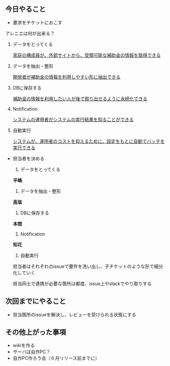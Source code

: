 ## 今日やること
- 要求をチケットにおこす

 アレニエは何が出来る？
 1. データをとってくる

    [家庭の構成員が、外部サイトから、受領可能な補助金の情報を取得できる](https://github.com/javamas/araignee/issues/4)
 1. データを抽出・整形

    [開発者が補助金の情報を利用しやすい形に抽出できる](https://github.com/javamas/araignee/issues/5)
 1. DBに保存する

    [補助金の情報を利用したい人が後で取り出せるように永続化できる](https://github.com/javamas/araignee/issues/6)
 1. Notification

    [システムの運用者がシステムの実行結果を知ることができる](https://github.com/javamas/araignee/issues/7)
 1. 自動実行

    [システムが、運用者のコストを抑えるために、設定をもとに自動でバッチを実行できる](https://github.com/javamas/araignee/issues/8)

- 担当者を決める

  1. データをとってくる

    **平嶋**

  1. データを抽出・整形

    **高塩**
  1. DBに保存する

    **本間**

  1. Notification

    **知花**

  1. 自動実行

  担当者はそれぞれのissueで要件を洗い出し、子チケットのような形で細分化していく

  担当同士で連携が必要な箇所は都度、issue上やslackでやり取りする

## 次回までにやること
- 担当箇所のissueを解決し、レビューを受けられる状態にする

## その他上がった事項
- wikiを作る
- サーバは自作PC？
- 自作PC作ろう会（６月リリース前までに）
